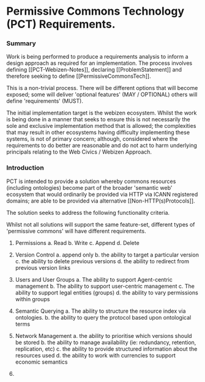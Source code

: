 # Permissive Commons Technology (PCT) Requirements.

### Summary

Work is being performed to produce a requirements analysis to inform a design approach as required for an implementation.  The process involves defining [[PCT-Webizen-Notes]], declaring [[ProblemStatement]] and therefore seeking to define [[PermissiveCommonsTech]].

This is a non-trivial process.  There will be different options that will become exposed; some will deliver 'optional features' (MAY / OPTIONAL) others will define 'requirements' (MUST).

The initial implementation target is the webizen ecosystem. Whilst the work is being done in a manner that seeks to ensure this is not necessarily the sole and exclusive implementation method that is allowed; the complexities that may result in other ecosystems having difficulty implementing these systems, is not of primary concern; although, considered where the requirements to do better are reasonable and do not act to harm underlying principals relating to the Web Civics / Webizen Approach. 

### Introduction

PCT is intended to provide a solution whereby commons resources (including ontologies) become part of the broader 'semantic web' ecosystem that would ordinarily be provided via HTTP via ICANN registered domains; are able to be provided via alternative [[Non-HTTP(s)Protocols]].

The solution seeks to address the following functionality criteria.  

Whilst not all solutions will support the same feature-set, different types of 'permissive commons' will have different requirements.

1. Permissions 
	a. Read
	b. Write
	c. Append
	d. Delete 

2. Version Control
	a. append only
	b. the ability to target a particular version
	c. the ability to delete previous versions
	d. the ability to redirect from previous version links

3. Users and User Groups
	a. The ability to support Agent-centric management
	b. The ability to support user-centric management
	c. The ability to support legal entities (groups)
	d. the ability to vary permissions within groups

4. Semantic Querying
	a. The ability to structure the resource index via ontologies.
	b. the ability to query the protocol based upon ontological terms
	
 5. Network Management
	 a. the ability to prioritise which versions should be stored
	 b. the ability to manage availability (ie: redundancy, retention, replication, etc)
	 c. the ability to provide structured information about the resources used 
	 d. the ability to work with currencies to support economic semantics

6.  